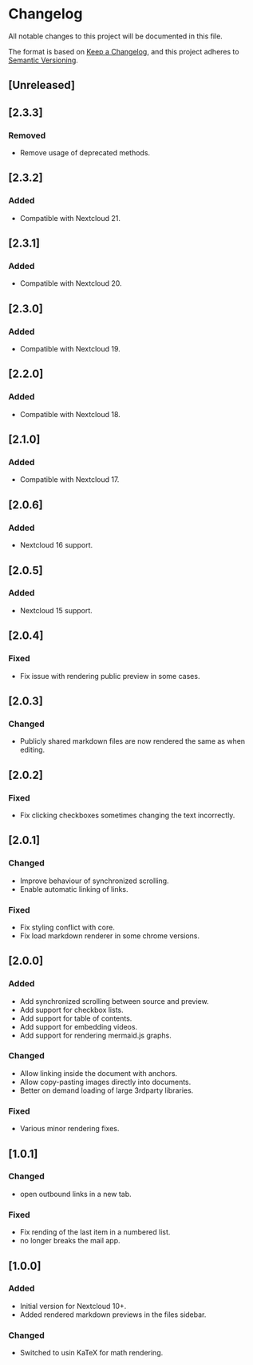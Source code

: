 # Changelog

All notable changes to this project will be documented in this file.

The format is based on [Keep a Changelog](https://keepachangelog.com/),
and this project adheres to [Semantic Versioning](https://semver.org/).

## [Unreleased]

## [2.3.3]
### Removed
- Remove usage of deprecated methods.

## [2.3.2]
### Added
- Compatible with Nextcloud 21.

## [2.3.1]
### Added
- Compatible with Nextcloud 20.

## [2.3.0]
### Added
- Compatible with Nextcloud 19.

## [2.2.0]
### Added
- Compatible with Nextcloud 18.

## [2.1.0]
### Added
- Compatible with Nextcloud 17.

## [2.0.6]
### Added
- Nextcloud 16 support.

## [2.0.5]
### Added
- Nextcloud 15 support.

## [2.0.4]
### Fixed
- Fix issue with rendering public preview in some cases.

## [2.0.3]
### Changed
- Publicly shared markdown files are now rendered the same as when editing.

## [2.0.2]
### Fixed
- Fix clicking checkboxes sometimes changing the text incorrectly.

## [2.0.1]
### Changed
- Improve behaviour of synchronized scrolling.
- Enable automatic linking of links.
### Fixed
- Fix styling conflict with core.
- Fix load markdown renderer in some chrome versions.

## [2.0.0]
### Added
- Add synchronized scrolling between source and preview.
- Add support for checkbox lists.
- Add support for table of contents.
- Add support for embedding videos.
- Add support for rendering mermaid.js graphs.
### Changed
- Allow linking inside the document with anchors.
- Allow copy-pasting images directly into documents.
- Better on demand loading of large 3rdparty libraries.
### Fixed
- Various minor rendering fixes.

## [1.0.1]
### Changed
- open outbound links in a new tab.
### Fixed
- Fix rending of the last item in a numbered list.
- no longer breaks the mail app.

## [1.0.0]
### Added
- Initial version for Nextcloud 10+.
- Added rendered markdown previews in the files sidebar.
### Changed
- Switched to usin KaTeX for math rendering.
